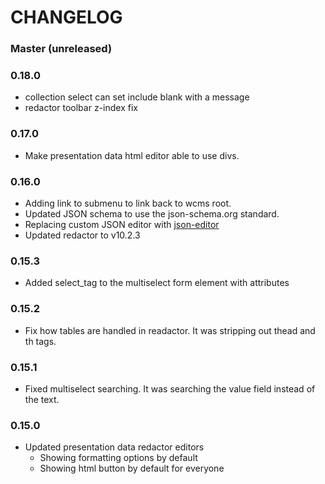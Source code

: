 # CHANGELOG

### Master (unreleased)

### 0.18.0

* collection select can set include blank with a message
* redactor toolbar z-index fix

### 0.17.0

* Make presentation data html editor able to use divs.

### 0.16.0

* Adding link to submenu to link back to wcms root.
* Updated JSON schema to use the json-schema.org standard.
* Replacing custom JSON editor with [json-editor](https://github.com/jdorn/json-editor/)
* Updated redactor to v10.2.3

### 0.15.3

* Added select_tag to the multiselect form element with attributes

### 0.15.2

* Fix how tables are handled in readactor. It was stripping out thead and th tags.

### 0.15.1

* Fixed multiselect searching. It was searching the value field instead of the text.

### 0.15.0

* Updated presentation data redactor editors
  * Showing formatting options by default
  * Showing html button by default for everyone
